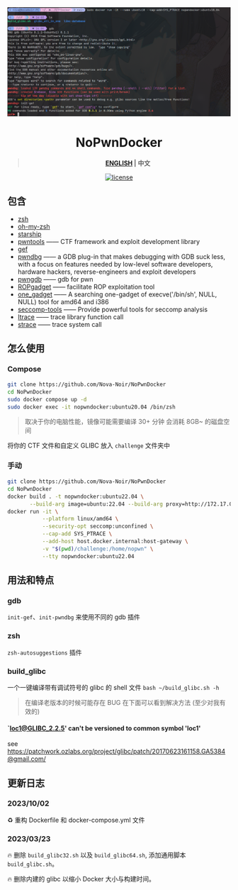 <div align="center">
  <img src="images/example.png">
</div>


<div align="center">

# NoPwnDocker

> **[ENGLISH](README.md) | 中文**

<a href="./LICENSE">
    <img src="https://img.shields.io/github/license/Nova-Noir/NoPwnDocker.svg" alt="license">
</a>

</div>


## 包含
- [zsh](https://www.zsh.org/)
- [oh-my-zsh](https://ohmyz.sh/)
- [starship](https://starship.rs/)
- [pwntools](https://github.com/Gallopsled/pwntools)  —— CTF framework and exploit development library
- [gef](https://github.com/hugsy/gef)
- [pwndbg](https://github.com/pwndbg/pwndbg)  —— a GDB plug-in that makes debugging with GDB suck less, with a focus on features needed by low-level software developers, hardware hackers, reverse-engineers and exploit developers
- [pwngdb](https://github.com/scwuaptx/Pwngdb) —— gdb for pwn
- [ROPgadget](https://github.com/JonathanSalwan/ROPgadget)  —— facilitate ROP exploitation tool
- [one_gadget](https://github.com/david942j/one_gadget) —— A searching one-gadget of execve('/bin/sh', NULL, NULL) tool for amd64 and i386
- [seccomp-tools](https://github.com/david942j/seccomp-tools) —— Provide powerful tools for seccomp analysis
- [ltrace](https://linux.die.net/man/1/ltrace)      —— trace library function call
- [strace](https://linux.die.net/man/1/strace)     —— trace system call

## 怎么使用
### Compose
```bash
git clone https://github.com/Nova-Noir/NoPwnDocker
cd NoPwnDocker
sudo docker compose up -d
sudo docker exec -it nopwndocker:ubuntu20.04 /bin/zsh
```

> 取决于你的电脑性能，镜像可能需要编译 30+ 分钟
> 会消耗 8GB~ 的磁盘空间

将你的 CTF 文件和自定义 GLIBC 放入 `challenge` 文件夹中

### 手动

```bash
git clone https://github.com/Nova-Noir/NoPwnDocker
cd NoPwnDocker
docker build . -t nopwndocker:ubuntu22.04 \
       --build-arg image=ubuntu:22.04 --build-arg proxy=http://172.17.0.1:7890 --build-arg python-version=3.11.5
docker run -it \
           --platform linux/amd64 \
           --security-opt seccomp:unconfined \
           --cap-add SYS_PTRACE \
           --add-host host.docker.internal:host-gateway \
           -v "$(pwd)/challenge:/home/nopwn" \
           --tty nopwndocker:ubuntu22.04
```

## 用法和特点
### gdb
`init-gef`、`init-pwndbg` 来使用不同的 gdb 插件
### zsh
`zsh-autosuggestions` 插件
### build_glibc
一个一键编译带有调试符号的 glibc 的 shell 文件
`bash ~/build_glibc.sh -h`
> 在编译老版本的时候可能存在 BUG
> 在下面可以看到解决方法 (至少对我有效的)
#### `loc1@GLIBC_2.2.5' can't be versioned to common symbol 'loc1'
see https://patchwork.ozlabs.org/project/glibc/patch/20170623161158.GA5384@gmail.com/


## 更新日志
### 2023/10/02
:recycle: 重构 Dockerfile 和 docker-compose.yml 文件
### 2023/03/23  
:fire: 删除 `build_glibc32.sh` 以及 `build_glibc64.sh`, 添加通用脚本 `build_glibc.sh`。

:fire: 删除内建的 glibc 以缩小 Docker 大小与构建时间。